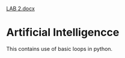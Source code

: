 [LAB 2.docx](https://github.com/user-attachments/files/19449824/LAB.2.docx)
# Artificial Intelligencce
This contains use of basic loops in python. 
